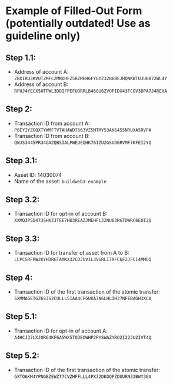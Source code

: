 # Example of Filled-Out Form (potentially outdated! Use as guideline only)
## Step 1.1:

* Address of account A: `ZBXIRU3KVUTZMFC2MNDHFZ5RZMEH6FYGYZ32B6BEJHQNKWTUJUBB72WL4Y`
* Address of account B: `RFUJ4YECX5HTFWL3DDIFPEFUORRLB46QU6ZVOPIDX43FCOV3DPA7J4REXA`

## Step 2:

* Transaction ID from account A: `P6EYIYZGQXTYWMFTVTAHAWD7663VZ5MTMY53AK6455NRUXA5RVPA`
* Transaction ID from account B: `QWJS3445PR34GA2QBSIALPWEUEQHK76IZU2GSUO6RVMF7KFEI2YQ`

## Step 3.1:

* Asset ID: 14030074
* Name of the asset: `buildweb3-example`

## Step 3.2:

* Transaction ID for opt-in of account B: `XXMQ3PSD47JSHKZJTEE7HO3REAZJMEHFLJ2NU63RGTDWRC6EOI2Q`

## Step 3.3:

* Transaction ID for transfer of asset from A to B: `LLPCSRFRW2KYHDRGTAMKX32COJUVIL3VGRLI7XFC6F2JFCI4MMOQ`

## Step 4:

* Transaction ID of the first transaction of the atomic transfer: `SXMMAGETGZ6SJS2CULLL5IAA4CFGUKA7N6LHLIH37NFEBAGH3XCA`

## Step 5.1:

* Transaction ID for opt-in of account A: `A4HCJ37LXJOR64KF6ASWX5TO3EOWHP2PYSWAZYRO2I22JU2IVT4Q`

## Step 5.2:

* Transaction ID of the first transaction of the atomic transfer: `GXTO6KM4YPNGBZEWZT7CVZHFFLLL4PX32DKOQPZDUURN33BWY3EA`
